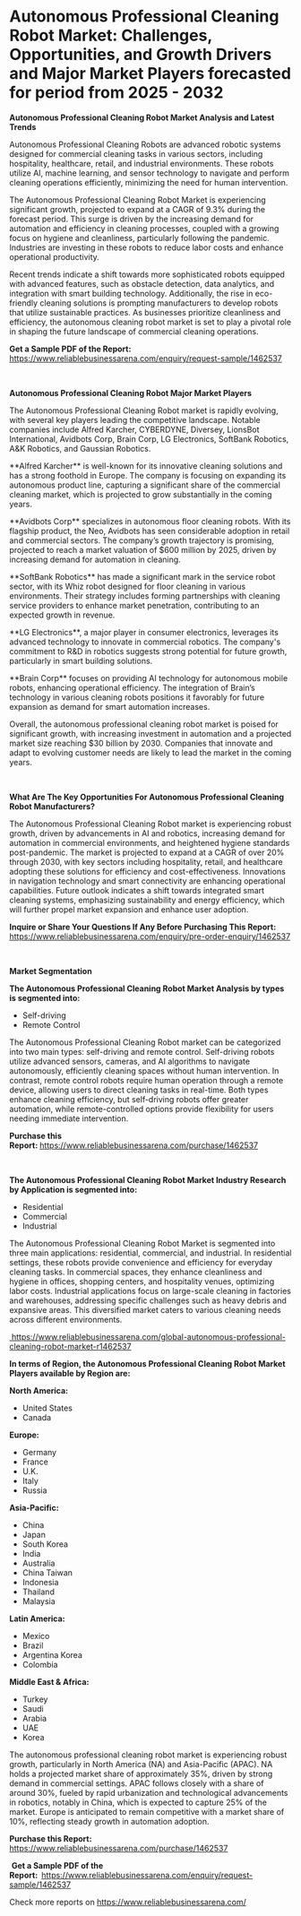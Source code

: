 <p><h1>Autonomous Professional Cleaning Robot Market: Challenges, Opportunities, and Growth Drivers and Major Market Players forecasted for period from 2025 - 2032</h1></p><p><strong>Autonomous Professional Cleaning Robot Market Analysis and Latest Trends</strong></p>
<p><p>Autonomous Professional Cleaning Robots are advanced robotic systems designed for commercial cleaning tasks in various sectors, including hospitality, healthcare, retail, and industrial environments. These robots utilize AI, machine learning, and sensor technology to navigate and perform cleaning operations efficiently, minimizing the need for human intervention.</p><p>The Autonomous Professional Cleaning Robot Market is experiencing significant growth, projected to expand at a CAGR of 9.3% during the forecast period. This surge is driven by the increasing demand for automation and efficiency in cleaning processes, coupled with a growing focus on hygiene and cleanliness, particularly following the pandemic. Industries are investing in these robots to reduce labor costs and enhance operational productivity.</p><p>Recent trends indicate a shift towards more sophisticated robots equipped with advanced features, such as obstacle detection, data analytics, and integration with smart building technology. Additionally, the rise in eco-friendly cleaning solutions is prompting manufacturers to develop robots that utilize sustainable practices. As businesses prioritize cleanliness and efficiency, the autonomous cleaning robot market is set to play a pivotal role in shaping the future landscape of commercial cleaning operations.</p></p>
<p><strong>Get a Sample PDF of the Report:&nbsp;</strong> <a href="https://www.reliablebusinessarena.com/enquiry/request-sample/1462537?utm_campaign=2439&utm_medium=2&utm_source=Github&utm_content=ia&utm_term=27022025&utm_id=autonomous-professional-cleaning-robot">https://www.reliablebusinessarena.com/enquiry/request-sample/1462537</a></p>
<p>&nbsp;</p>
<p><strong>Autonomous Professional Cleaning Robot Major Market Players</strong></p>
<p><p>The Autonomous Professional Cleaning Robot market is rapidly evolving, with several key players leading the competitive landscape. Notable companies include Alfred Karcher, CYBERDYNE, Diversey, LionsBot International, Avidbots Corp, Brain Corp, LG Electronics, SoftBank Robotics, A&K Robotics, and Gaussian Robotics.</p><p>**Alfred Karcher** is well-known for its innovative cleaning solutions and has a strong foothold in Europe. The company is focusing on expanding its autonomous product line, capturing a significant share of the commercial cleaning market, which is projected to grow substantially in the coming years.</p><p>**Avidbots Corp** specializes in autonomous floor cleaning robots. With its flagship product, the Neo, Avidbots has seen considerable adoption in retail and commercial sectors. The company’s growth trajectory is promising, projected to reach a market valuation of $600 million by 2025, driven by increasing demand for automation in cleaning.</p><p>**SoftBank Robotics** has made a significant mark in the service robot sector, with its Whiz robot designed for floor cleaning in various environments. Their strategy includes forming partnerships with cleaning service providers to enhance market penetration, contributing to an expected growth in revenue.</p><p>**LG Electronics**, a major player in consumer electronics, leverages its advanced technology to innovate in commercial robotics. The company's commitment to R&D in robotics suggests strong potential for future growth, particularly in smart building solutions.</p><p>**Brain Corp** focuses on providing AI technology for autonomous mobile robots, enhancing operational efficiency. The integration of Brain’s technology in various cleaning robots positions it favorably for future expansion as demand for smart automation increases.</p><p>Overall, the autonomous professional cleaning robot market is poised for significant growth, with increasing investment in automation and a projected market size reaching $30 billion by 2030. Companies that innovate and adapt to evolving customer needs are likely to lead the market in the coming years.</p></p>
<p>&nbsp;</p>
<p><strong>What Are The Key Opportunities For Autonomous Professional Cleaning Robot Manufacturers?</strong></p>
<p><p>The Autonomous Professional Cleaning Robot market is experiencing robust growth, driven by advancements in AI and robotics, increasing demand for automation in commercial environments, and heightened hygiene standards post-pandemic. The market is projected to expand at a CAGR of over 20% through 2030, with key sectors including hospitality, retail, and healthcare adopting these solutions for efficiency and cost-effectiveness. Innovations in navigation technology and smart connectivity are enhancing operational capabilities. Future outlook indicates a shift towards integrated smart cleaning systems, emphasizing sustainability and energy efficiency, which will further propel market expansion and enhance user adoption.</p></p>
<p><strong>Inquire or Share Your Questions If Any Before Purchasing This Report:</strong> <a href="https://www.reliablebusinessarena.com/enquiry/pre-order-enquiry/1462537?utm_campaign=2439&utm_medium=2&utm_source=Github&utm_content=ia&utm_term=27022025&utm_id=autonomous-professional-cleaning-robot">https://www.reliablebusinessarena.com/enquiry/pre-order-enquiry/1462537</a></p>
<p>&nbsp;</p>
<p><strong>Market Segmentation</strong></p>
<p><strong>The Autonomous Professional Cleaning Robot Market Analysis by types is segmented into:</strong></p>
<p><ul><li>Self-driving</li><li>Remote Control</li></ul></p>
<p><p>The Autonomous Professional Cleaning Robot market can be categorized into two main types: self-driving and remote control. Self-driving robots utilize advanced sensors, cameras, and AI algorithms to navigate autonomously, efficiently cleaning spaces without human intervention. In contrast, remote control robots require human operation through a remote device, allowing users to direct cleaning tasks in real-time. Both types enhance cleaning efficiency, but self-driving robots offer greater automation, while remote-controlled options provide flexibility for users needing immediate intervention.</p></p>
<p><strong>Purchase this Report:&nbsp;</strong><a href="https://www.reliablebusinessarena.com/purchase/1462537?utm_campaign=2439&utm_medium=2&utm_source=Github&utm_content=ia&utm_term=27022025&utm_id=autonomous-professional-cleaning-robot">https://www.reliablebusinessarena.com/purchase/1462537</a></p>
<p>&nbsp;</p>
<p><strong>The Autonomous Professional Cleaning Robot Market Industry Research by Application is segmented into:</strong></p>
<p><ul><li>Residential</li><li>Commercial</li><li>Industrial</li></ul></p>
<p><p>The Autonomous Professional Cleaning Robot Market is segmented into three main applications: residential, commercial, and industrial. In residential settings, these robots provide convenience and efficiency for everyday cleaning tasks. In commercial spaces, they enhance cleanliness and hygiene in offices, shopping centers, and hospitality venues, optimizing labor costs. Industrial applications focus on large-scale cleaning in factories and warehouses, addressing specific challenges such as heavy debris and expansive areas. This diversified market caters to various cleaning needs across different environments.</p></p>
<p><a href="https://www.reliablebusinessarena.com/global-autonomous-professional-cleaning-robot-market-r1462537?utm_campaign=2439&utm_medium=2&utm_source=Github&utm_content=ia&utm_term=27022025&utm_id=autonomous-professional-cleaning-robot">&nbsp;https://www.reliablebusinessarena.com/global-autonomous-professional-cleaning-robot-market-r1462537</a></p>
<p><strong>In terms of Region, the Autonomous Professional Cleaning Robot Market Players available by Region are:</strong></p>
<p>
    <p> <strong> North America: </strong>
        <ul>
            <li>United States</li>
            <li>Canada</li>
        </ul>
        </p> 
    <p> <strong> Europe: </strong>
        <ul>
            <li>Germany</li>
            <li>France</li>
            <li>U.K.</li>
            <li>Italy</li>
            <li>Russia</li>
        </ul>
        </p> 
    <p> <strong> Asia-Pacific: </strong>
        <ul>
            <li>China</li>
            <li>Japan</li>
            <li>South Korea</li>
            <li>India</li>
            <li>Australia</li>
            <li>China Taiwan</li>
            <li>Indonesia</li>
            <li>Thailand</li>
            <li>Malaysia</li>
        </ul>
        </p> 
    <p> <strong> Latin America: </strong>
        <ul>
            <li>Mexico</li>
            <li>Brazil</li>
            <li>Argentina Korea</li>
            <li>Colombia</li>
        </ul>
        </p> 
    <p> <strong> Middle East & Africa: </strong>
        <ul>
            <li>Turkey</li>
            <li>Saudi</li>
            <li>Arabia</li>
            <li>UAE</li>
            <li>Korea</li>
        </ul>
    </p>
    </p>
<p><p>The autonomous professional cleaning robot market is experiencing robust growth, particularly in North America (NA) and Asia-Pacific (APAC). NA holds a projected market share of approximately 35%, driven by strong demand in commercial settings. APAC follows closely with a share of around 30%, fueled by rapid urbanization and technological advancements in robotics, notably in China, which is expected to capture 25% of the market. Europe is anticipated to remain competitive with a market share of 10%, reflecting steady growth in automation adoption.</p></p>
<p><strong>Purchase this Report: </strong><a href="https://www.reliablebusinessarena.com/purchase/1462537?utm_campaign=2439&utm_medium=2&utm_source=Github&utm_content=ia&utm_term=27022025&utm_id=autonomous-professional-cleaning-robot">https://www.reliablebusinessarena.com/purchase/1462537</a></p>
<p>&nbsp;<strong>Get a Sample PDF of the Report:&nbsp;&nbsp;</strong><a href="https://www.reliablebusinessarena.com/enquiry/request-sample/1462537?utm_campaign=2439&utm_medium=2&utm_source=Github&utm_content=ia&utm_term=27022025&utm_id=autonomous-professional-cleaning-robot">https://www.reliablebusinessarena.com/enquiry/request-sample/1462537</a></p>
<p><strong></strong></p>
<p>Check more reports on <a href="https://www.reliablebusinessarena.com/?utm_campaign=2439&utm_medium=2&utm_source=Github&utm_content=ia&utm_term=27022025&utm_id=autonomous-professional-cleaning-robot">https://www.reliablebusinessarena.com/</a></p>